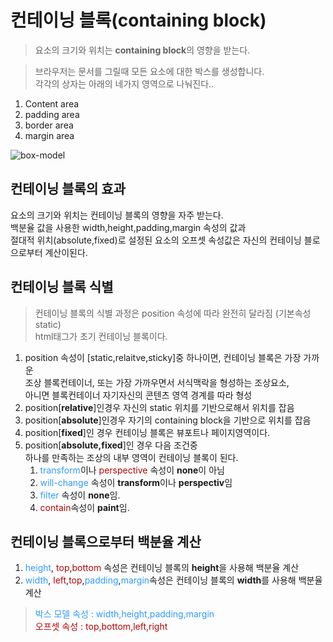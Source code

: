 # 컨테이닝 블록(containing block)
>요소의 크기와 위치는 **containing block**의 영향을 받는다.  

>브라우저는 문서를 그릴때 모든 요소에 대한 박스를 생성합니다.<br>각각의 상자는 아래의 네가지 영역으로 나눠진다..
1. Content area
2. padding area
3. border area
4. margin area

![box-model](https://user-images.githubusercontent.com/60641307/74604505-08f0ba80-5102-11ea-908c-f5de44dd1756.png)

## 컨테이닝 블록의 효과
요소의 크기와 위치는 컨테이닝 블록의 영향을 자주 받는다.<br>
백분율 값을 사용한 width,height,padding,margin 속성의 값과 <br>
절대적 위치(absolute,fixed)로 설정된 요소의 오프셋 속성값은 자신의 컨테이닝 블로으로부터 계산이된다.

## 컨테이닝 블록 식별
> 컨테이닝 블록의 식별 과정은 position 속성에 따라 완전히 달라짐 (기본속성 static) <br>html태그가 초기 컨테이닝 블록이다.


1. position 속성이 [static,relaitve,sticky]중 하나이면, 컨테이닝 블록은 가장 가까운 <br>조상 블록컨테이너, 또는 가장 가까우면서 서식맥락을 형성하는 조상요소,<br> 아니면 블록컨테이너 자기자신의 콘텐츠 영역 경계를 따라 형성
2. position[**relative**]인경우 자신의 static 위치를 기반으로해서 위치를 잡음
3. position[**absolute**]인경우 자기의 containing block을 기반으로 위치를 잡음
4. position[**fixed**]인 경우 컨테이닝 블록은 뷰포트나 페이지영역이다.
5. position[**absolute,fixed**]인 경우 다음 조건중<br> 하나를 만족하는 조상의 내부 영역이 컨테이닝 블록이 된다.
    1. <span style="color:#2E9AFE">transform</span>이나 <span style="color:#B40404">perspective</span> 속성이 **none**이 아님
    2. <span style="color:#2E9AFE">will-change</span> 속성이 **transform**이나 **perspectiv**임
    3. <span style="color:#2E9AFE">filter</span> 속성이 **none**임.
    4. <span style="color:#B40404">contain</span>속성이 **paint**임.

## 컨테이닝 블록으로부터 백분율 계산
1. <span style="color:#2E9AFE">height</span>, <span style="color:#B40404">top</span>,<span style="color:#B40404">bottom</span> 속성은 컨테이닝 블록의 **height**을 사용해 백분율 계산
2. <span style="color:#2E9AFE">width</span>, <span style="color:#B40404">left</span>,<span style="color:#B40404">top</span>,<span style="color:#2E9AFE">padding</span>,<span style="color:#2E9AFE">margin</span>속성은 컨테이닝 블록의 **width**를 사용해 백분율 계산

><span style="color:#2E9AFE">박스 모델 속성 : width,height,padding,margin</span> <br><span style="color:#B40404"> 오프셋 속성 : top,bottom,left,right</span>
